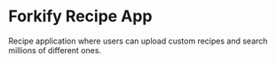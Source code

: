 # Forkify Recipe App

Recipe application where users can upload custom recipes and search millions of different ones.
